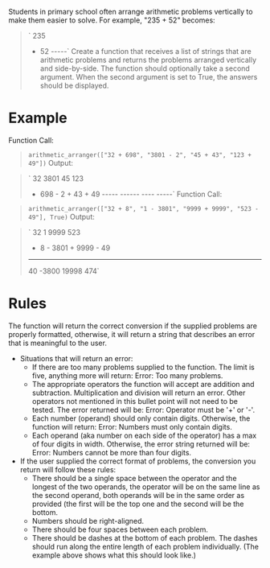 Students in primary school often arrange arithmetic problems vertically to make them easier to solve. For example, "235 + 52" becomes:

> `  235
> +  52
> -----`
Create a function that receives a list of strings that are arithmetic problems and returns the problems arranged vertically and side-by-side. The function should optionally take a second argument. When the second argument is set to True, the answers should be displayed.

# Example
Function Call:

> `arithmetic_arranger(["32 + 698", "3801 - 2", "45 + 43", "123 + 49"])`
Output:

> `   32      3801      45      123
> + 698    -    2    + 43    +  49
> -----    ------    ----    -----`
Function Call:

> `arithmetic_arranger(["32 + 8", "1 - 3801", "9999 + 9999", "523 - 49"], True)`
Output:

> `  32         1      9999      523
> +  8    - 3801    + 9999    -  49
> ----    ------    ------    -----
>   40     -3800     19998      474`
>   
# Rules
The function will return the correct conversion if the supplied problems are properly formatted, otherwise, it will return a string that describes an error that is meaningful to the user.

- Situations that will return an error:
  - If there are too many problems supplied to the function. The limit is five, anything more will return: Error: Too many problems.
  - The appropriate operators the function will accept are addition and subtraction. Multiplication and division will return an error. Other operators not mentioned in this bullet point will not need to be tested. The error returned will be: Error: Operator must be '+' or '-'.
  - Each number (operand) should only contain digits. Otherwise, the function will return: Error: Numbers must only contain digits.
  - Each operand (aka number on each side of the operator) has a max of four digits in width. Otherwise, the error string returned will be: Error: Numbers cannot be more than four digits.
- If the user supplied the correct format of problems, the conversion you return will follow these rules:
  - There should be a single space between the operator and the longest of the two operands, the operator will be on the same line as the second operand, both operands will be in the same order as provided (the first will be the top one and the second will be the bottom.
  - Numbers should be right-aligned.
  - There should be four spaces between each problem.
  - There should be dashes at the bottom of each problem. The dashes should run along the entire length of each problem individually. (The example above shows what this should look like.)
